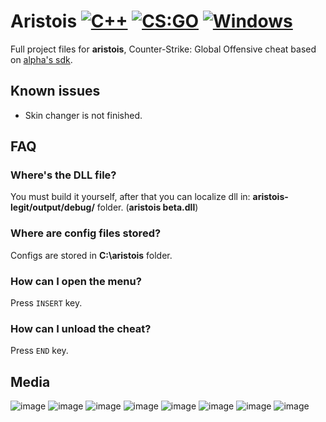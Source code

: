 # Aristois [![C++](https://img.shields.io/badge/language-C%2B%2B-%23f34b7d.svg)](https://en.wikipedia.org/wiki/C%2B%2B) [![CS:GO](https://img.shields.io/badge/game-CS%3AGO-yellow.svg)](https://store.steampowered.com/app/730/CounterStrike_Global_Offensive/) [![Windows](https://img.shields.io/badge/platform-Windows-0078d7.svg)](https://en.wikipedia.org/wiki/Microsoft_Windows)

Full project files for **aristois**, Counter-Strike: Global Offensive cheat based on [alpha's sdk](https://github.com/alphauc/sdk).

## Known issues
- Skin changer is not finished.

## FAQ
### Where's the DLL file?
You must build it yourself, after that you can localize dll in: **aristois-legit/output/debug/** folder. (**aristois beta.dll**)

### Where are config files stored?
Configs are stored in **C:\aristois** folder.

### How can I open the menu?
Press `INSERT` key.

### How can I unload the cheat?
Press `END` key.

## Media
![image](https://i.imgur.com/v6PVR1g.png)
![image](https://i.imgur.com/ehQE2vj.png)
![image](https://i.imgur.com/UD1e2nC.png)
![image](https://i.imgur.com/YqwLLQI.png)
![image](https://i.imgur.com/iqQeJnT.png)
![image](https://i.imgur.com/lqMVEwv.png)
![image](https://i.imgur.com/YiApUn5.png)
![image](https://i.imgur.com/ETQ7RhW.png)
